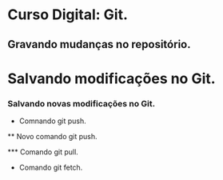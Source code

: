 # Curso Digital: Git.

## Gravando mudanças no repositório.

# Salvando modificações no Git.

### Salvando novas modificações no Git.

* Comnando git push.

** Novo comando git push.

*** Comando git pull.

* Comando git fetch.
